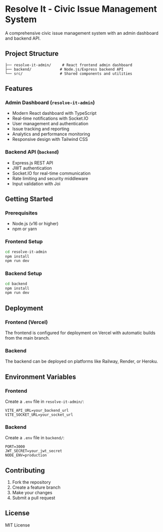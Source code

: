 # Resolve It - Civic Issue Management System

A comprehensive civic issue management system with an admin dashboard and backend API.

## Project Structure

```
├── resolve-it-admin/     # React frontend admin dashboard
├── backend/             # Node.js/Express backend API
└── src/                 # Shared components and utilities
```

## Features

### Admin Dashboard (`resolve-it-admin`)
- Modern React dashboard with TypeScript
- Real-time notifications with Socket.IO
- User management and authentication
- Issue tracking and reporting
- Analytics and performance monitoring
- Responsive design with Tailwind CSS

### Backend API (`backend`)
- Express.js REST API
- JWT authentication
- Socket.IO for real-time communication
- Rate limiting and security middleware
- Input validation with Joi

## Getting Started

### Prerequisites
- Node.js (v16 or higher)
- npm or yarn

### Frontend Setup
```bash
cd resolve-it-admin
npm install
npm run dev
```

### Backend Setup
```bash
cd backend
npm install
npm run dev
```

## Deployment

### Frontend (Vercel)
The frontend is configured for deployment on Vercel with automatic builds from the main branch.

### Backend
The backend can be deployed on platforms like Railway, Render, or Heroku.

## Environment Variables

### Frontend
Create a `.env` file in `resolve-it-admin/`:
```
VITE_API_URL=your_backend_url
VITE_SOCKET_URL=your_socket_url
```

### Backend
Create a `.env` file in `backend/`:
```
PORT=3000
JWT_SECRET=your_jwt_secret
NODE_ENV=production
```

## Contributing

1. Fork the repository
2. Create a feature branch
3. Make your changes
4. Submit a pull request

## License

MIT License
